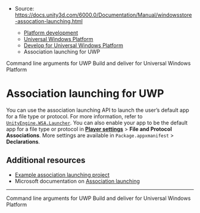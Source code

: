 * Source: https://docs.unity3d.com/6000.0/Documentation/Manual/windowsstore-assocation-launching.html

  * [Platform development ](https://docs.unity3d.com/6000.0/Documentation/Manual/PlatformSpecific.html)
  * [Universal Windows Platform](https://docs.unity3d.com/6000.0/Documentation/Manual/WindowsStore.html)
  * [Develop for Universal Windows Platform](https://docs.unity3d.com/6000.0/Documentation/Manual/uwp-developing.html)
  * Association launching for UWP


[](https://docs.unity3d.com/6000.0/Documentation/Manual/windowsstore-commandlinearguments.html)
Command line arguments for UWP
[](https://docs.unity3d.com/6000.0/Documentation/Manual/uwp-building-and-delivering.html)
Build and deliver for Universal Windows Platform
# Association launching for UWP
You can use the association launching API to launch the user’s default app for a file type or protocol. For more information, refer to [`UnityEngine.WSA.Launcher`](https://docs.unity3d.com/6000.0/Documentation/ScriptReference/WSA.Launcher.html). You can also enable your app to be the default app for a file type or protocol in [**Player settings**](https://docs.unity3d.com/6000.0/Documentation/Manual/class-PlayerSettingsWSA.html) > **File and Protocol Associations**. More settings are available in `Package.appxmanifest` > **Declarations**.
## Additional resources
  * [Example association launching project](https://docs.unity3d.com/6000.0/Documentation/uploads/Examples/AssocationLaunch.zip)
  * Microsoft documentation on [Association launching](https://learn.microsoft.com/en-us/windows/uwp/launch-resume/launch-app-with-uri)


* * *
[](https://docs.unity3d.com/6000.0/Documentation/Manual/windowsstore-commandlinearguments.html)
Command line arguments for UWP
[](https://docs.unity3d.com/6000.0/Documentation/Manual/uwp-building-and-delivering.html)
Build and deliver for Universal Windows Platform
